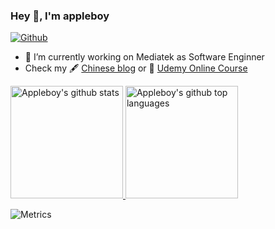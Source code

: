 ### Hey 👋, I'm appleboy

[![Github](https://img.shields.io/github/followers/appleboy?label=Follow&style=social)](https://github.com/appleboy)

- 🔭 I’m currently working on Mediatek as Software Enginner
- Check my 🖋 [Chinese blog](http://blog.wu-boy.com/) or 🌱 [Udemy Online Course](https://www.udemy.com/user/bo-yi-wu-2/)

<a href="https://github.com/appleboy">
  <img height="180em" src="https://github-readme-stats.vercel.app/api?username=appleboy&show_icons=true&theme=merko&count_private=true" alt="Appleboy's github stats" />
  <img height="180em" src="https://github-readme-stats.vercel.app/api/top-langs/?username=appleboy&theme=merko&layout=compact" alt="Appleboy's github top languages" />
</a>
<br/>

![Metrics](https://metrics.lecoq.io/appleboy?template=classic&config.timezone=Asia%2FTaipei)

<!--
**appleboy/appleboy** is a ✨ _special_ ✨ repository because its `README.md` (this file) appears on your GitHub profile.

Here are some ideas to get you started:

- 🔭 I’m currently working on ...
- 🌱 I’m currently learning ...
- 👯 I’m looking to collaborate on ...
- 🤔 I’m looking for help with ...
- 💬 Ask me about ...
- 📫 How to reach me: ...
- 😄 Pronouns: ...
- ⚡ Fun fact: ...
-->
